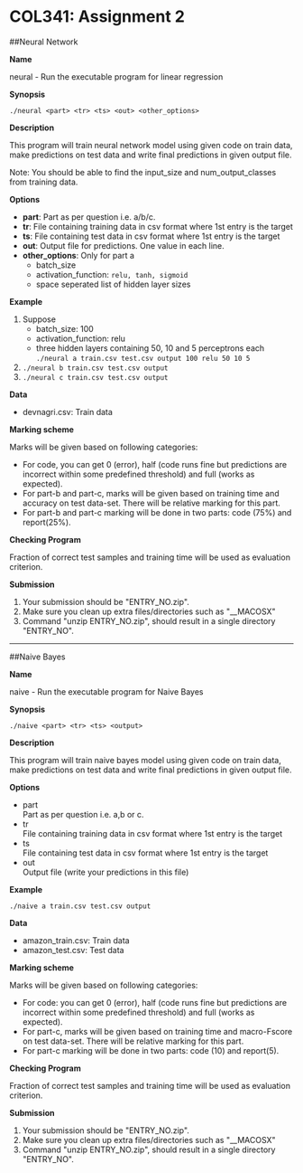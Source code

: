 # COL341: Assignment 2
##Neural Network

**Name**

neural - Run the executable program for linear regression

**Synopsis**

`./neural <part> <tr> <ts> <out> <other_options>`

**Description**

This program will train neural network model using given code on train data, make predictions on test data and write final predictions in given output file.

Note: You should be able to find the input_size and num_output_classes from training data.

**Options**

- **part**: Part as per question i.e. a/b/c.  
- **tr**: File containing training data in csv format where 1st entry is the target  
- **ts**: File containing test data in csv format where 1st entry is the target  
- **out**: Output file for predictions. One value in each line.
- **other_options**: Only for part a
    + batch_size
    + activation_function: `relu, tanh, sigmoid`
    + space seperated list of hidden layer sizes
    
**Example**

1. Suppose 
    - batch_size: 100
    - activation_function: relu
    - three hidden layers containing 50, 10 and 5 perceptrons each  
        `./neural a train.csv test.csv output 100 relu 50 10 5`  
2. `./neural b train.csv test.csv output`
3. `./neural c train.csv test.csv output`  


    
**Data**

- devnagri.csv: Train data  
    
**Marking scheme**

Marks will be given based on following categories:
 
- For code, you can get 0 (error), half (code runs fine but predictions are incorrect within some predefined threshold) and full (works as expected).
- For part-b and part-c, marks will be given based on training time and accuracy on test data-set. There will be relative marking for this part.
- For part-b and part-c marking will be done in two parts: code (75%) and report(25%).


**Checking Program**

Fraction of correct test samples and training time will be used as evaluation criterion.

**Submission**

1. Your submission should be "ENTRY_NO.zip".
2. Make sure you clean up extra files/directories such as "__MACOSX"
3. Command "unzip ENTRY_NO.zip", should result in a single directory "ENTRY_NO".

-----------------
##Naive Bayes

**Name**

naive - Run the executable program for Naive Bayes

**Synopsis**

`./naive <part> <tr> <ts> <output>`

**Description**

This program will train naive bayes model using given code on train data, make predictions on test data and write final predictions in given output file.

**Options**

- part  
    Part as per question i.e. a,b or c.  
- tr  
    File containing training data in csv format where 1st entry is the target  
- ts  
    File containing test data in csv format where 1st entry is the target  
- out  
    Output file (write your predictions in this file) 

**Example**
    
`./naive a train.csv test.csv output`

**Data**

- amazon_train.csv: Train data
- amazon_test.csv: Test data
    
**Marking scheme**

Marks will be given based on following categories:

- For code: you can get 0 (error), half (code runs fine but predictions are incorrect within some predefined threshold) and full (works as expected).
- For part-c, marks will be given based on training time and macro-Fscore on test data-set. There will be relative marking for this part.
- For part-c marking will be done in two parts: code (10) and report(5).

**Checking Program**

Fraction of correct test samples and training time will be used as evaluation criterion.

**Submission**

1. Your submission should be "ENTRY_NO.zip".
2. Make sure you clean up extra files/directories such as "__MACOSX"
3. Command "unzip ENTRY_NO.zip", should result in a single directory "ENTRY_NO".
